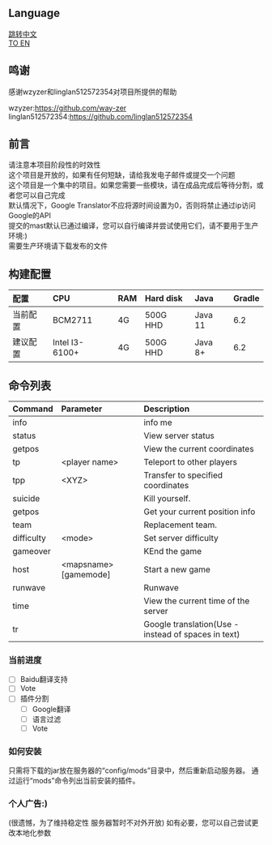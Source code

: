 ## Language

[跳转中文](https://github.com/deng-rui/Command-Extension/blob/master/README-zh_CN.md)  
[TO EN](https://github.com/deng-rui/Command-Extension/blob/master/README.md)  


## 鸣谢

感谢wzyzer和linglan512572354对项目所提供的帮助

wzyzer:https://github.com/way-zer  
linglan512572354:https://github.com/linglan512572354  

## 前言

请注意本项目阶段性的时效性  
这个项目是开放的，如果有任何短缺，请给我发电子邮件或提交一个问题  
这个项目是一个集中的项目。如果您需要一些模块，请在成品完成后等待分割，或者您可以自己完成  
默认情况下，Google Translator不应将源时间设置为0，否则将禁止通过ip访问Google的API  
提交的mast默认已通过编译，您可以自行编译并尝试使用它们，请不要用于生产环境:)  
需要生产环境请下载发布的文件  

## 构建配置

| 配置 		| CPU 								| RAM	| Hard disk | Java 		| Gradle 	|
|:---		|:---								|:--- 	|:--- 		|:--- 		|:--- 		|
| 当前配置 	| BCM2711							| 4G  	| 500G HHD  | Java 11 	| 6.2 		|
| 建议配置 	| Intel I3-6100+					| 4G  	| 500G HHD  | Java 8+ 	| 6.2 		|

## 命令列表

| Command 		| Parameter 							| Description 											|
|:---			|:---									|:--- 													|
| info 			| 										| info me  												|
| status		| 										| View server status									|
| getpos 		| 										| View the current coordinates 							|
| tp 			|&lt;player name&gt; 					| Teleport to other players 							|
| tpp 			|&lt;XYZ&gt; 							| Transfer to specified coordinates 					|
| suicide 		| 										| Kill yourself. 										|
| getpos 		| 										| Get your current position info 						|
| team 			| 										| Replacement team.										|
| difficulty 	|&lt;mode&gt; 							| Set server difficulty 								|
| gameover 		| 										| KEnd the game 										|
| host 			|&lt;mapsname&gt; [gamemode] 			| Start a new game 										|
| runwave 		| 										| Runwave												|
| time 			| 										| View the current time of the server 					|
| tr 			| 										| Google translation(Use - instead of spaces in text) 	|

### 当前进度

- [ ] Baidu翻译支持
- [ ] Vote
- [ ] 插件分割
	- [ ] Google翻译
	- [ ] 语言过滤
	- [ ] Vote

### 如何安装

只需将下载的jar放在服务器的“config/mods”目录中，然后重新启动服务器。
通过运行“mods”命令列出当前安装的插件。

### 个人广告:)
(很遗憾，为了维持稳定性 服务器暂时不对外开放)
如有必要，您可以自己尝试更改本地化参数
